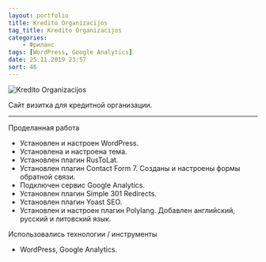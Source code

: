 ```yaml
---
layout: portfolio
title: Kredito Organizacijos
tag_title: Kredito Organizacijos
categories:
    - Фриланс
tags: [WordPress, Google Analytics]
date: 25.11.2019 23:57
sort: 46
---
```


![Kredito Organizacijos](/assets/img/work/kreditoorganizacijos.jpg)

Сайт визитка для кредитной организации.

---

Проделанная работа

* Установлен и настроен WordPress.
* Установлена и настроена тема.
* Установлен плагин RusToLat.
* Установлен плагин Contact Form 7. Созданы и настроены формы обратной связи.
* Подключен сервис Google Analytics.
* Установлен плагин Simple 301 Redirects.
* Установлен плагин Yoast SEO.
* Установлен и настроен плагин Polylang. Добавлен английский, русский и литовский язык.

Использовались технологии / инструменты

* WordPress, Google Analytics.
